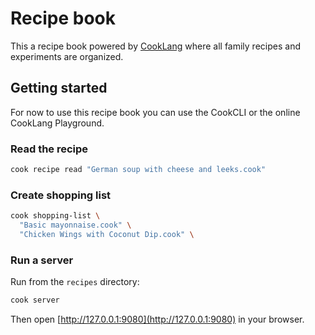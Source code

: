 # Recipe book

This a recipe book powered by [CookLang](https://cooklang.org) where all family recipes and experiments are organized.

## Getting started

For now to use this recipe book you can use the CookCLI or the online CookLang Playground.

### Read the recipe

```sh
cook recipe read "German soup with cheese and leeks.cook"
```

### Create shopping list

```sh
cook shopping-list \
  "Basic mayonnaise.cook" \
  "Chicken Wings with Coconut Dip.cook" \
```

### Run a server

Run from the `recipes` directory:

```sh
cook server
```

Then open [http://127.0.0.1:9080](http://127.0.0.1:9080) in your browser.